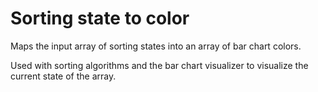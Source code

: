 # Sorting state to color

Maps the input array of sorting states into an array of bar chart colors.

Used with sorting algorithms and the bar chart visualizer to visualize the current state of the array.
